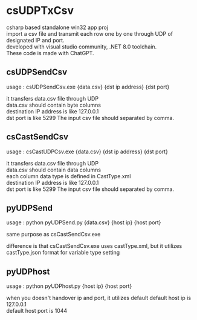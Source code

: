 # csUDPTxCsv
csharp based standalone win32 app proj</br>
import a csv file and transmit each row one by one through UDP of designated IP and port.</br>
developed with visual studio community, .NET 8.0 toolchain. </br>
These code is made with ChatGPT.


## csUDPSendCsv

usage : csUDPSendCsv.exe {data.csv} {dst ip address} {dst port}

it transfers data.csv file through UDP </br>
data.csv should contain byte columns </br>
destination IP address is like 127.0.0.1 </br>
dst port is like 5299
The input csv file should separated by comma.

## csCastSendCsv

usage : csCastUDPCsv.exe {data.csv} {dst ip address} {dst port}

it transfers data.csv file through UDP </br>
data.csv should contain data columns </br>
each column data type is defined in CastType.xml </br>
destination IP address is like 127.0.0.1 </br>
dst port is like 5299
The input csv file should separated by comma.

## pyUDPSend
usage : python pyUDPSend.py {data.csv} {host ip} {host port}

same purpose as csCastSendCsv.exe </br>

difference is that csCastSendCsv.exe uses castType.xml, but it utilizes castType.json format for variable type setting

## pyUDPhost
usage : python pyUDPhost.py {host ip} {host port}

when you doesn't handover ip and port, it utilizes default
default host ip is 127.0.0.1  </br>
default host port is 1044 </br>




